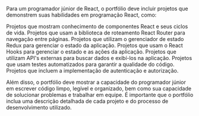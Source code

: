 Para um programador júnior de React, o portfólio deve incluir projetos que demonstrem suas habilidades em programação React, como:

Projetos que mostram conhecimento de componentes React e seus ciclos de vida.
Projetos que usam a biblioteca de roteamento React Router para navegação entre páginas.
Projetos que utilizam o gerenciador de estado Redux para gerenciar o estado da aplicação.
Projetos que usam o React Hooks para gerenciar o estado e as ações da aplicação.
Projetos que utilizam API's externas para buscar dados e exibí-los na aplicação.
Projetos que usam testes automatizados para garantir a qualidade do código.
Projetos que incluem a implementação de autenticação e autorização.

Além disso, o portfólio deve mostrar a capacidade do programador júnior em escrever código limpo, legível e organizado, bem como sua capacidade de solucionar problemas e trabalhar em equipe. É importante que o portfólio inclua uma descrição detalhada de cada projeto e do processo de desenvolvimento utilizado.
